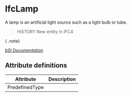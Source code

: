IfcLamp
=======
A lamp is an artificial light source such as a light bulb or tube.  
  
> HISTORY  New entity in IFC4  
  
{ .note}  
>  
[ _bSI
Documentation_](https://standards.buildingsmart.org/IFC/DEV/IFC4_2/FINAL/HTML/schema/ifcelectricaldomain/lexical/ifclamp.htm)


Attribute definitions
---------------------
| Attribute      | Description   |
|----------------|---------------|
| PredefinedType |               |

